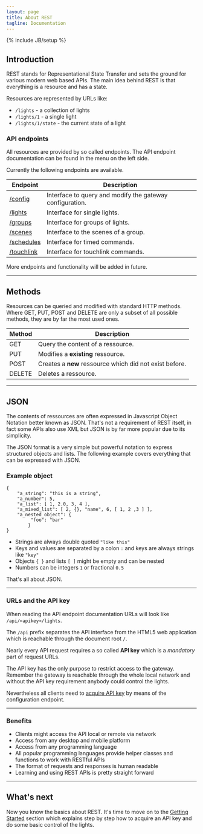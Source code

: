 ```yaml
---
layout: page
title: About REST
tagline: Documentation
---
```

{% include JB/setup %}

## Introduction

REST stands for Representational State Transfer and sets the ground for various modern web based APIs.
The main idea behind REST is that everything is a resource and has a state.

Resources are represented by URLs like:

- `/lights` - a collection of lights
- `/lights/1` - a single light
- `/lights/1/state` - the current state of a light

### API endpoints

All resources are provided by so called endpoints. The API endpoint documentation can be found in the menu on the left side.

Currently the following endpoints are available.

<table class="table table-bordered">
	<thead>
		<tr><th>Endpoint</th><th>Description</th></tr>
	</thead>
	<tbody>
		<tr>
			<td><a href="{{BASE_PATH}}/configuration">/config</a></td>
			<td>Interface to query and modify the gateway configuration.</td>
		</tr>
		<tr>
			<td><a href="{{BASE_PATH}}/lights">/lights</a></td>
			<td>Interface for single lights.</td>
		</tr>
		<tr>
			<td><a href="{{BASE_PATH}}/groups">/groups</a></td>
			<td>Interface for groups of lights.</td>
		</tr>
		<tr>
			<td><a href="{{BASE_PATH}}/scenes">/scenes</a></td>
			<td>Interface to the scenes of a group.</td>
		</tr>
		<tr>
			<td><a href="{{BASE_PATH}}/schedules">/schedules</a></td>
			<td>Interface for timed commands.</td>
		</tr>
		<tr>
			<td><a href="{{BASE_PATH}}/touchlink">/touchlink</a></td>
			<td>Interface for touchlink commands.</td>
		</tr>
	</tbody>
</table>

More endpoints and functionality will be added in future.

------------------------------------------------------
## Methods

Resources can be queried and modified with standard HTTP methods. Where GET, PUT, POST and DELETE are only a subset of all possible methods, they are by far the most used ones.

<table class="table table-bordered">
	<thead><tr><th>Method</th><th>Description</th></tr></thead>
	<tbody>
		<tr><td>GET</td><td>Query the content of a ressource.</td></tr>
		<tr><td>PUT</td><td>Modifies a <strong>existing</strong> ressource.</td></tr>
		<tr><td>POST</td><td>Creates a <strong>new</strong> ressource which did not exist before.</td></tr>
		<tr><td>DELETE</td><td>Deletes a ressource.</td></tr>
	</tbody>
</table>

------------------------------------------------------
## JSON

The contents of ressources are often expressed in Javascript Object Notation better known as JSON. That's not a requirement of REST itself, in fact some APIs also use XML but JSON is by far more popular due to its simplicity.

The JSON format is a very simple but powerful notation to express structured objects and lists. The following example covers everything that can be expressed with JSON.

### Example object

	{
		"a_string": "this is a string",
		"a_number": 5,
		"a_list": [ 1, 2.0, 3, 4 ],
		"a_mixed_list": [ 2, {}, "name", 6, [ 1, 2 ,3 ] ],
		"a_nested_object": {
			 "foo": "bar"
			}
	}

 - Strings are always double quoted `"like this"`
 - Keys and values are separated by a colon `:` and keys are always strings like `"key"`
 - Objects `{ }` and lists `[ ]` might be empty and can be nested
 - Numbers can be integers `1` or fractional `0.5`

That's all about JSON.

------------------------------------------------------
### URLs and the API key

When reading the API endpoint documentation URLs will look like `/api/<apikey>/lights`.

The `/api` prefix separates the API interface from the HTML5 web application which is reachable through the document root `/`.

Nearly every API request requires a so called **API key** which is a _mandatory_ part of request URLs.

The API key has the only purpose to restrict access to the gateway. Remember the gateway is reachable through the whole local network and without the API key requirement anybody could control the lights.

Nevertheless all clients need to [acquire API key]({{BASE_PATH}}/configuration#aquireapikey) by means of the configuration endpoint.

------------------------------------------------------
### Benefits

 - Clients might access the API local or remote via network
 - Access from any desktop and mobile platform
 - Access from any programming language
 - All popular programming languages provide helper classes and functions to work with RESTful APIs
 - The format of requests and responses is human readable
 - Learning and using REST APIs is pretty straight forward

------------------------------------------------------
## What's next
Now you know the basics about REST. It's time to move on to the [Getting Started]({{BASE_PATH}}/getting_started) section which explains step by step how to acquire an API key and do some basic control of the lights.
